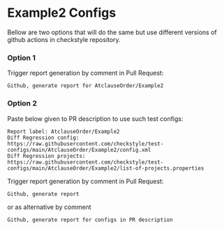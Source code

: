 # Example2 Configs

Bellow are two options that will do the same but use different versions
of github actions in checkstyle repository.


### Option 1
Trigger report generation by comment in Pull Request:
```
Github, generate report for AtclauseOrder/Example2
```

### Option 2

Paste below given to PR description to use such test configs:
```
Report label: AtclauseOrder/Example2
Diff Regression config: https://raw.githubusercontent.com/checkstyle/test-configs/main/AtclauseOrder/Example2/config.xml
Diff Regression projects: https://raw.githubusercontent.com/checkstyle/test-configs/main/AtclauseOrder/Example2/list-of-projects.properties
```

Trigger report generation by comment in Pull Request:
```
Github, generate report
```
or as alternative by comment
```
Github, generate report for configs in PR description
```
